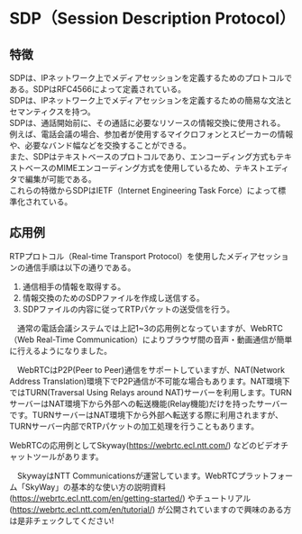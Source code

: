 

# SDP（Session Description Protocol）

## 特徴
SDPは、IPネットワーク上でメディアセッションを定義するためのプロトコルである。SDPはRFC4566によって定義されている。  
SDPは、IPネットワーク上でメディアセッションを定義するための簡易な文法とセマンティクスを持つ。  
SDPは、通話開始前に、その通話に必要なリソースの情報交換に使用される。  
例えば、電話会議の場合、参加者が使用するマイクロフォンとスピーカーの情報や、必要なバンド幅などを交換することができる。  
また、SDPはテキストベースのプロトコルであり、エンコーディング方式もテキストベースのMIMEエンコーディング方式を使用しているため、テキストエディタで編集が可能である。  
これらの特徴からSDPはIETF（Internet Engineering Task Force）によって標準化されている。  


## 応用例 
RTPプロトコル（Real-time Transport Protocol）を使用したメディアセッションの通信手順は以下の通りである。  
1. 通信相手の情報を取得する。  
2. 情報交換のためのSDPファイルを作成し送信する。  
3. SDPファイルの内容に従ってRTPパケットの送受信を行う。  



　通常の電話会議システムでは上記1~3の応用例となっていますが、WebRTC（Web Real-Time Communication）によりブラウザ間の音声・動画通信が簡単に行えるようになりました。  



　WebRTCはP2P(Peer to Peer)通信をサポートしていますが、NAT(Network Address Translation)環境下でP2P通信が不可能な場合もあります。NAT環境下ではTURN(Traversal Using Relays around NAT)サーバーを利用します。TURNサーバーはNAT環境下から外部への転送機能(Relay機能)だけを持ったサーバーです。TURNサーバーはNAT環境下から外部へ転送する際に利用されますが、TURNサーバー内部でRTPパケットの加工処理を行うこともあります。

  WebRTCの応用例としてSkyway(https://webrtc.ecl.ntt.com/) などのビデオチャットツールがあります。

   

　SkywayはNTT Communicationsが運営しています。WebRTCプラットフォーム「SkyWay」の基本的な使い方の説明資料(https://webrtc.ecl.ntt.com/en/getting-started/) やチュートリアル(https://webrtc.ecl.ntt.com/en/tutorial/) が公開されていますので興味のある方は是非チェックしてください!